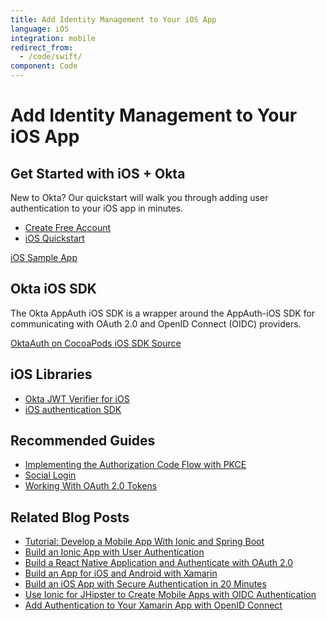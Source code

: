 ```yaml
---
title: Add Identity Management to Your iOS App
language: iOS
integration: mobile
redirect_from:
  - /code/swift/
component: Code
---
```


# <i class='icon-48 docsPage code-ios'></i> Add Identity Management to Your iOS App

## Get Started with iOS + Okta

New to Okta? Our quickstart will walk you through adding user authentication to your iOS app in minutes.

<ul class='language-ctas'>
	<li>
		<a href='https://developer.okta.com/signup/' class='Button--red' data-proofer-ignore>
			<span>Create Free Account</span>
		</a>
	</li>
	<li>
		<a href='/quickstart/#/ios' class='Button--blue' data-proofer-ignore>
			<span>iOS Quickstart</span>
		</a>
	</li>
</ul>

<a href='https://github.com/okta/samples-ios'>
	<span class='fa fa-github'></span> <span>iOS Sample App</span>
</a>

## Okta iOS SDK

The Okta AppAuth iOS SDK is a wrapper around the AppAuth-iOS SDK for communicating with OAuth 2.0 and OpenID Connect (OIDC) providers.

<a href='https://cocoapods.org/pods/OktaAuth' class="language-reference">
	<span class='icon download-16'></span> <span>OktaAuth on CocoaPods</span>
</a>

<a href='https://github.com/okta/okta-sdk-appauth-ios'>
	<span class='fa fa-github'></span> <span>iOS SDK Source</span>
</a>

## iOS Libraries

<ul class="language-libraries">
	<li>
		<i class='fa fa-github'></i>
		<a href="https://github.com/okta/okta-ios-jwt">
			<span>Okta JWT Verifier for iOS</span>
		</a>
	</li>
        <li>
            <i class='fa fa-github'></i>
            <a href="https://github.com/okta/okta-auth-swift">
                    <span>iOS authentication SDK</span>
            </a>
        </li>
</ul>

## Recommended Guides


- [Implementing the Authorization Code Flow with PKCE](/authentication-guide/implementing-authentication/auth-code-pkce)
- [Social Login](/authentication-guide/social-login/)
- [Working With OAuth 2.0 Tokens](/authentication-guide/tokens/)

## Related Blog Posts


- [Tutorial: Develop a Mobile App With Ionic and Spring Boot](/blog/2017/05/17/develop-a-mobile-app-with-ionic-and-spring-boot)
- [Build an Ionic App with User Authentication](/blog/2017/08/22/build-an-ionic-app-with-user-authentication)
- [Build a React Native Application and Authenticate with OAuth 2.0](/blog/2018/03/16/build-react-native-authentication-oauth-2)
- [Build an App for iOS and Android with Xamarin](/blog/2018/01/10/build-app-for-ios-android-with-xamarin)
- [Build an iOS App with Secure Authentication in 20 Minutes](/blog/2017/11/20/build-an-iOS-app-with-secure-authentication-in-20-minutes)
- [Use Ionic for JHipster to Create Mobile Apps with OIDC Authentication](/blog/2018/01/30/jhipster-ionic-with-oidc-authentication)
- [Add Authentication to Your Xamarin App with OpenID Connect](/blog/2018/05/01/add-authentication-xamarin-openid-connect)

